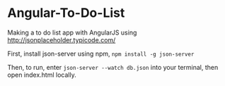 # Angular-To-Do-List
Making a to do list app with AngularJS using http://jsonplaceholder.typicode.com/

First, install json-server using npm, ```npm install -g json-server```

Then, to run, enter ```json-server --watch db.json``` into your terminal, then open index.html locally.
